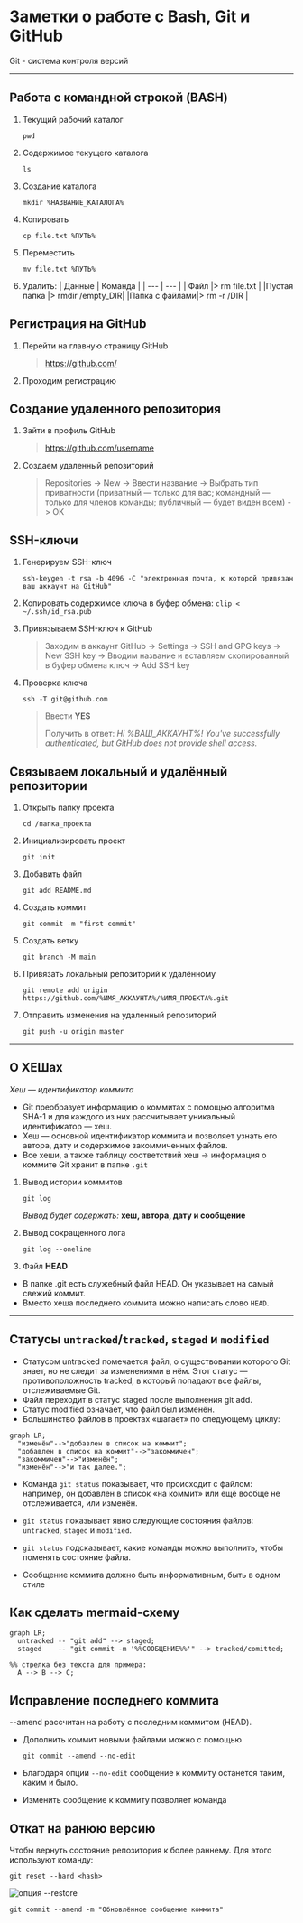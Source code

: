 # Заметки о работе с Bash, Git и GitHub
Git - система контроля версий

---

## Работа с командной строкой (BASH)
1. Текущий рабочий каталог

   ```
   pwd
   ```

3. Содержимое текущего каталога

   ```
   ls
   ```
    
4. Создание каталога
   
   ```
   mkdir %НАЗВАНИЕ_КАТАЛОГА%
   ```

5. Копировать
   
   ```
   cp file.txt %ПУТЬ%
   ```

6. Переместить
   
   ```
   mv file.txt %ПУТЬ%
   ```

7. Удалить:
   |   Данные      |   Команда        |
   |     ---       |     ---          |
   |    Файл       |> rm file.txt     |
   |Пустая папка   |> rmdir /empty_DIR|
   |Папка с файлами|> rm -r /DIR      |

## Регистрация на GitHub
1. Перейти на главную страницу GitHub
	> https://github.com/
	
2. Проходим регистрацию

## Создание удаленного репозитория

1. Зайти в профиль GitHub
   
    >https://github.com/username
	
2. Создаем удаленный репозиторий

    > Repositories -> New -> Ввести название -> Выбрать тип приватности (приватный — только для вас; командный — только для членов команды; публичный — будет виден всем) -> OK
	

## SSH-ключи
1. Генерируем SSH-ключ
    ```
    ssh-keygen -t rsa -b 4096 -C "электронная почта, к которой привязан ваш аккаунт на GitHub"
    ```
	
2. Копировать содержимое ключа в буфер обмена:
    ```clip < ~/.ssh/id_rsa.pub```
	
3. Привязываем SSH-ключ к GitHub
    > Заходим в аккаунт GitHub -> Settings -> SSH and GPG keys -> New SSH key -> Вводим название и вставляем скопированный в буфер обмена ключ -> Add SSH key
	
4. Проверка ключа
    ```
    ssh -T git@github.com
    ```
    >Ввести <b>YES</b>
    >
    >Получить в ответ: *Hi %ВАШ_АККАУНТ%! You've successfully authenticated, but GitHub does not provide shell access.*
	
## Связываем локальный и удалённый репозитории
1. Открыть папку проекта
	
    ```
    cd /папка_проекта
    ```
    
2. Инициализировать проект

    ```
    git init
    ``` 
    
3. Добавить файл
    ```
    git add README.md
    ```

4. Создать коммит

    ```
    git commit -m "first commit"
    ```

5. Создать ветку
   
    ```
    git branch -M main
    ```
    
6. Привязать локальный репозиторий к удалённому
   
    ```
    git remote add origin https://github.com/%ИМЯ_АККАУНТА%/%ИМЯ_ПРОЕКТА%.git
    ```
	
8. Отправить изменения на удаленный репозиторий

    ```
    git push -u origin master
    ```

---

## О ХЕШах
*Хеш — идентификатор коммита*

- Git преобразует информацию о коммитах с помощью алгоритма SHA-1 и для каждого из них рассчитывает уникальный идентификатор — хеш.
- Хеш — основной идентификатор коммита и позволяет узнать его автора, дату и содержимое закоммиченных файлов.
- Все хеши, а также таблицу соответствий хеш → информация о коммите Git хранит в папке ```.git```

1. Вывод истории коммитов

    ```
    git log
    ```

    *Вывод будет содержать:* **хеш, автора, дату и сообщение**

2. Вывод сокращенного лога
    ```
    git log --oneline
    ```

3. Файл **HEAD**
- В папке .git есть служебный файл HEAD. Он указывает на самый свежий коммит.
- Вместо хеша последнего коммита можно написать слово ```HEAD```.

---

## Статусы ```untracked```/```tracked```, ```staged``` и ```modified```

- Статусом untracked помечается файл, о существовании которого Git знает, но не следит за изменениями в нём. Этот статус — противоположность tracked, в который попадают все файлы, отслеживаемые Git.
- Файл переходит в статус staged после выполнения git add.
- Статус modified означает, что файл был изменён.
- Большинство файлов в проектах «шагает» по следующему циклу:
 
```mermaid
graph LR;
  "изменён"-->"добавлен в список на коммит";
  "добавлен в список на коммит"-->"закоммичен";
  "закоммичен"-->"изменён";
  "изменён"-->"и так далее.";
```

- Команда ```git status``` показывает, что происходит с файлом: например, он добавлен в список «на коммит» или ещё вообще не отслеживается, или изменён.
- ```git status``` показывает явно следующие состояния файлов: ```untracked```, ```staged``` и ```modified```.
- ```git status``` подсказывает, какие команды можно выполнить, чтобы поменять состояние файла.

- Сообщение коммита должно быть информативным, быть в одном стиле

## Как сделать mermaid-схему

```mermaid
graph LR;
  untracked -- "git add" --> staged;
  staged    -- "git commit -m '%%СООБЩЕНИЕ%%'" --> tracked/comitted;

%% стрелка без текста для примера: 
  A --> B --> C;
```

## Исправление последнего коммита
--amend рассчитан на работу с последним коммитом (HEAD).
- Дополнить коммит новыми файлами можно с помощью

  ```
  git commit --amend --no-edit
  ```

- Благодаря опции ```--no-edit``` сообщение к коммиту останется таким, каким и было.
- Изменить сообщение к коммиту позволяет команда 

## Откат на ранюю версию
Чтобы вернуть состояние репозитория к более раннему. Для этого используют команду:
```
git reset --hard <hash>
```

![опция --restore](https://pictures.s3.yandex.net/resources/M2_T6_1686651127.png)
```
git commit --amend -m "Обновлённое сообщение коммита"
```

